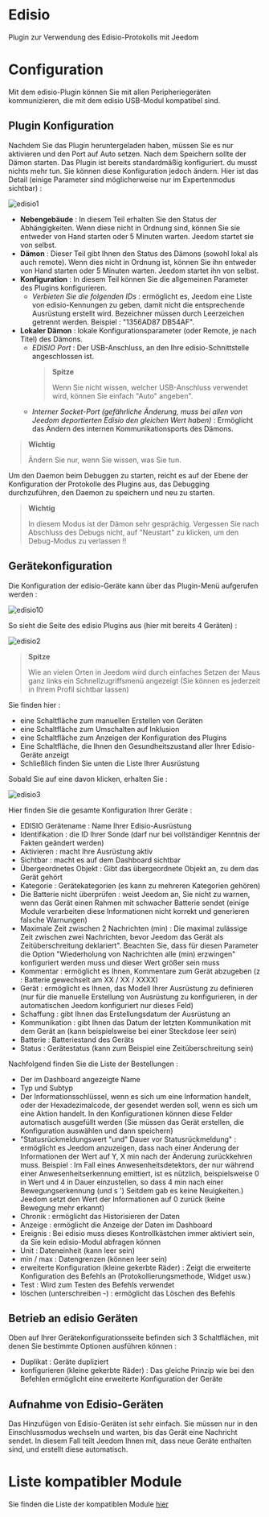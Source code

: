 # Edisio

Plugin zur Verwendung des Edisio-Protokolls mit Jeedom

# Configuration

Mit dem edisio-Plugin können Sie mit allen Peripheriegeräten kommunizieren, die mit dem edisio USB-Modul kompatibel sind.

## Plugin Konfiguration

Nachdem Sie das Plugin heruntergeladen haben, müssen Sie es nur aktivieren und den Port auf Auto setzen. Nach dem Speichern sollte der Dämon starten. Das Plugin ist bereits standardmäßig konfiguriert. du musst nichts mehr tun. Sie können diese Konfiguration jedoch ändern. Hier ist das Detail (einige Parameter sind möglicherweise nur im Expertenmodus sichtbar) :

![edisio1](../images/edisio1.JPG)

-   **Nebengebäude** : In diesem Teil erhalten Sie den Status der Abhängigkeiten. Wenn diese nicht in Ordnung sind, können Sie sie entweder von Hand starten oder 5 Minuten warten. Jeedom startet sie von selbst.
-   **Dämon** : Dieser Teil gibt Ihnen den Status des Dämons (sowohl lokal als auch remote). Wenn dies nicht in Ordnung ist, können Sie ihn entweder von Hand starten oder 5 Minuten warten. Jeedom startet ihn von selbst.
-   **Konfiguration** : In diesem Teil können Sie die allgemeinen Parameter des Plugins konfigurieren.
    -   *Verbieten Sie die folgenden IDs* : ermöglicht es, Jeedom eine Liste von edisio-Kennungen zu geben, damit nicht die entsprechende Ausrüstung erstellt wird. Bezeichner müssen durch Leerzeichen getrennt werden. Beispiel : "1356AD87 DB54AF".
-   **Lokaler Dämon** : lokale Konfigurationsparameter (oder Remote, je nach Titel) des Dämons.
    -   *EDISIO Port* : Der USB-Anschluss, an den Ihre edisio-Schnittstelle angeschlossen ist.
        > **Spitze**
        >
        > Wenn Sie nicht wissen, welcher USB-Anschluss verwendet wird, können Sie einfach "Auto" angeben".
    -   *Interner Socket-Port (gefährliche Änderung, muss bei allen von Jeedom deportierten Edisio den gleichen Wert haben)* : Ermöglicht das Ändern des internen Kommunikationsports des Dämons.

> **Wichtig**
>
> Ändern Sie nur, wenn Sie wissen, was Sie tun.

Um den Daemon beim Debuggen zu starten, reicht es auf der Ebene der Konfiguration der Protokolle des Plugins aus, das Debugging durchzuführen, den Daemon zu speichern und neu zu starten.

> **Wichtig**
>
> In diesem Modus ist der Dämon sehr gesprächig. Vergessen Sie nach Abschluss des Debugs nicht, auf "Neustart" zu klicken, um den Debug-Modus zu verlassen !!

## Gerätekonfiguration

Die Konfiguration der edisio-Geräte kann über das Plugin-Menü aufgerufen werden :

![edisio10](../images/edisio10.JPG)

So sieht die Seite des edisio Plugins aus (hier mit bereits 4 Geräten) :

![edisio2](../images/edisio2.JPG)

> **Spitze**
>
> Wie an vielen Orten in Jeedom wird durch einfaches Setzen der Maus ganz links ein Schnellzugriffsmenü angezeigt (Sie können es jederzeit in Ihrem Profil sichtbar lassen)

Sie finden hier :

-   eine Schaltfläche zum manuellen Erstellen von Geräten
-   eine Schaltfläche zum Umschalten auf Inklusion
-   eine Schaltfläche zum Anzeigen der Konfiguration des Plugins
-   Eine Schaltfläche, die Ihnen den Gesundheitszustand aller Ihrer Edisio-Geräte anzeigt
-   Schließlich finden Sie unten die Liste Ihrer Ausrüstung

Sobald Sie auf eine davon klicken, erhalten Sie :

![edisio3](../images/edisio3.JPG)

Hier finden Sie die gesamte Konfiguration Ihrer Geräte :

-   EDISIO Gerätename : Name Ihrer Edisio-Ausrüstung
-   Identifikation : die ID Ihrer Sonde (darf nur bei vollständiger Kenntnis der Fakten geändert werden)
-   Aktivieren : macht Ihre Ausrüstung aktiv
-   Sichtbar : macht es auf dem Dashboard sichtbar
-   Übergeordnetes Objekt : Gibt das übergeordnete Objekt an, zu dem das Gerät gehört
-   Kategorie : Gerätekategorien (es kann zu mehreren Kategorien gehören)
-   Die Batterie nicht überprüfen : weist Jeedom an, Sie nicht zu warnen, wenn das Gerät einen Rahmen mit schwacher Batterie sendet (einige Module verarbeiten diese Informationen nicht korrekt und generieren falsche Warnungen)
-   Maximale Zeit zwischen 2 Nachrichten (min) : Die maximal zulässige Zeit zwischen zwei Nachrichten, bevor Jeedom das Gerät als Zeitüberschreitung deklariert". Beachten Sie, dass für diesen Parameter die Option "Wiederholung von Nachrichten alle (min) erzwingen" konfiguriert werden muss und dieser Wert größer sein muss
-   Kommentar : ermöglicht es Ihnen, Kommentare zum Gerät abzugeben (z : Batterie gewechselt am XX / XX / XXXX)
-   Gerät : ermöglicht es Ihnen, das Modell Ihrer Ausrüstung zu definieren (nur für die manuelle Erstellung von Ausrüstung zu konfigurieren, in der automatischen Jeedom konfiguriert nur dieses Feld)
-   Schaffung : gibt Ihnen das Erstellungsdatum der Ausrüstung an
-   Kommunikation : gibt Ihnen das Datum der letzten Kommunikation mit dem Gerät an (kann beispielsweise bei einer Steckdose leer sein)
-   Batterie : Batteriestand des Geräts
-   Status : Gerätestatus (kann zum Beispiel eine Zeitüberschreitung sein)

Nachfolgend finden Sie die Liste der Bestellungen :

-   Der im Dashboard angezeigte Name
-   Typ und Subtyp
-   Der Informationsschlüssel, wenn es sich um eine Information handelt, oder der Hexadezimalcode, der gesendet werden soll, wenn es sich um eine Aktion handelt. In den Konfigurationen können diese Felder automatisch ausgefüllt werden (Sie müssen das Gerät erstellen, die Konfiguration auswählen und dann speichern)
-   "Statusrückmeldungswert "und" Dauer vor Statusrückmeldung" : ermöglicht es Jeedom anzuzeigen, dass nach einer Änderung der Informationen der Wert auf Y, X min nach der Änderung zurückkehren muss. Beispiel : Im Fall eines Anwesenheitsdetektors, der nur während einer Anwesenheitserkennung emittiert, ist es nützlich, beispielsweise 0 in Wert und 4 in Dauer einzustellen, so dass 4 min nach einer Bewegungserkennung (und s ') Seitdem gab es keine Neuigkeiten.) Jeedom setzt den Wert der Informationen auf 0 zurück (keine Bewegung mehr erkannt)
-   Chronik : ermöglicht das Historisieren der Daten
-   Anzeige : ermöglicht die Anzeige der Daten im Dashboard
-   Ereignis : Bei edisio muss dieses Kontrollkästchen immer aktiviert sein, da Sie kein edisio-Modul abfragen können
-   Unit : Dateneinheit (kann leer sein)
-   min / max : Datengrenzen (können leer sein)
-   erweiterte Konfiguration (kleine gekerbte Räder) : Zeigt die erweiterte Konfiguration des Befehls an (Protokollierungsmethode, Widget usw.)
-   Test : Wird zum Testen des Befehls verwendet
-   löschen (unterschreiben -) : ermöglicht das Löschen des Befehls

## Betrieb an edisio Geräten

Oben auf Ihrer Gerätekonfigurationsseite befinden sich 3 Schaltflächen, mit denen Sie bestimmte Optionen ausführen können :

-   Duplikat : Geräte dupliziert
-   konfigurieren (kleine gekerbte Räder) : Das gleiche Prinzip wie bei den Befehlen ermöglicht eine erweiterte Konfiguration der Geräte

## Aufnahme von Edisio-Geräten

Das Hinzufügen von Edisio-Geräten ist sehr einfach. Sie müssen nur in den Einschlussmodus wechseln und warten, bis das Gerät eine Nachricht sendet. In diesem Fall teilt Jeedom Ihnen mit, dass neue Geräte enthalten sind, und erstellt diese automatisch.

# Liste kompatibler Module

Sie finden die Liste der kompatiblen Module [hier](https://doc.jeedom.com/de_DE/edisio/equipement.compatible)
